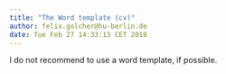 ```yaml
---
title: "The Word template (cv)"
author: felix.golcher@hu-berlin.de
date: Tue Feb 27 14:33:13 CET 2018
---
```


I do not recommend to use a word template, if possible.

